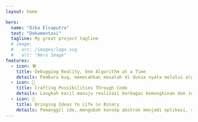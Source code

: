 ```yaml
---
layout: home

hero:
  name: "Dika Elsaputra"
  text: "Dokumentasi"
  tagline: My great project tagline
  # image:
  #   src: /images/logo.svg
  #   alt: "Hero Image"
features:
  - icon: 🛠️
    title: Debugging Reality, One Algorithm at a Time
    details: Pemburu bug, memecahkan masalah di dunia nyata melalui algoritma dan pemecahan masalah yang sistematis.
  - icon: 📝
    title: Crafting Possibilities Through Code
    details: Langkah kecil menuju realisasi berbagai kemungkinan dan inovasi teknologi.
  - icon: 🚀
    title: Bringing Ideas to Life in Binary
    details: Pemanggil ide, mengubah konsep abstrak menjadi aplikasi, software, dan sistem yang dapat dijalankan oleh komputer.
---
```


<!-- <CustomHero
  :hero-name="'My Project'"
  :hero-text="'A wonderful project using VitePress'"
  :hero-tagline="'This is the tagline'"
  :hero-image="{ src: '/images/logo.svg', alt: 'Hero Image' }"
/> -->
